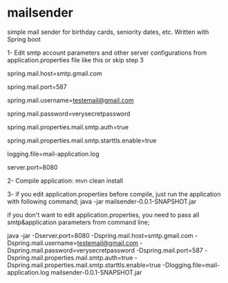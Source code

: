 # mailsender
simple mail sender for birthday cards, seniority dates, etc. Written with Spring boot 

1- Edit smtp account parameters and other server configurations from application.properties file like this or skip step 3

spring.mail.host=smtp.gmail.com

spring.mail.port=587

spring.mail.username=testemail@gmail.com

spring.mail.password=verysecretpassword

spring.mail.properties.mail.smtp.auth=true

spring.mail.properties.mail.smtp.starttls.enable=true

logging.file=mail-application.log

server.port=8080

2- Compile application: mvn clean install

3- if you edit application.properties before compile, just run the application with following command; java -jar mailsender-0.0.1-SNAPSHOT.jar

if you don't want to edit application.properties, you need to pass all smtp&application parameters from command line; 

java -jar -Dserver.port=8080 -Dspring.mail.host=smtp.gmail.com -Dspring.mail.username=testemail@gmail.com -Dspring.mail.password=verysecretpassword -Dspring.mail.port=587 -Dspring.mail.properties.mail.smtp.auth=true -Dspring.mail.properties.mail.smtp.starttls.enable=true -Dlogging.file=mail-application.log mailsender-0.0.1-SNAPSHOT.jar

